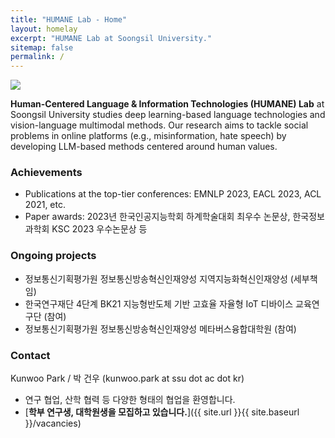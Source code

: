 ```yaml
---
title: "HUMANE Lab - Home"
layout: homelay
excerpt: "HUMANE Lab at Soongsil University."
sitemap: false
permalink: /
---
```


<img src="{{ site.url }}{{ site.baseurl }}/images/teampic/202312_ksc.jpg" style="max-width:100%; height:auto;"/>

**Human-Centered Language & Information Technologies (HUMANE) Lab** at Soongsil University studies deep learning-based language technologies and vision-language multimodal methods. 
Our research aims to tackle social problems in online platforms (e.g., misinformation, hate speech) by developing LLM-based methods centered around human values.

### Achievements

- Publications at the top-tier conferences: EMNLP 2023, EACL 2023, ACL 2021, etc.
- Paper awards: 2023년 한국인공지능학회 하계학술대회 최우수 논문상, 한국정보과학회 KSC 2023 우수논문상 등
  
### Ongoing projects

- 정보통신기획평가원 정보통신방송혁신인재양성 지역지능화혁신인재양성 (세부책임)
- 한국연구재단 4단계 BK21 지능형반도체 기반 고효율 자율형 IoT 디바이스 교육연구단 (참여)
- 정보통신기획평가원 정보통신방송혁신인재양성 메타버스융합대학원 (참여)


### Contact

Kunwoo Park / 박 건우 (kunwoo.park at ssu dot ac dot kr)

- 연구 협업, 산학 협력 등 다양한 형태의 협업을 환영합니다.
- [**학부 연구생, 대학원생을 모집하고 있습니다.**]({{ site.url }}{{ site.baseurl }}/vacancies)


 
